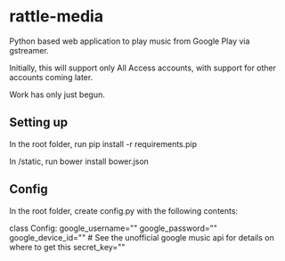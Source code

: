 # rattle-media
Python based web application to play music from Google Play via gstreamer.

Initially, this will support only All Access accounts, with support for other accounts coming later.

Work has only just begun.


Setting up
-------------------------------
In the root folder, run pip install -r requirements.pip

In /static, run bower install bower.json


Config
-------------------------------
In the root folder, create config.py with the following contents:

  class Config:
    google_username="<your username>"
    google_password="<your password>"
    google_device_id="<your device id>" # See the unofficial google music api for details on where to get this
    secret_key="<some secret>"
